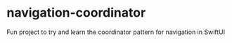 # navigation-coordinator

Fun project to try and learn the coordinator pattern for navigation in SwiftUI
